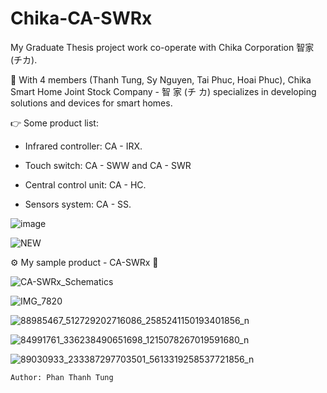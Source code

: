 # Chika-CA-SWRx

My Graduate Thesis project work co-operate with Chika Corporation 智家 (チカ).

📍 With 4 members (Thanh Tung, Sy Nguyen, Tai Phuc, Hoai Phuc), Chika Smart Home Joint Stock Company - 智 家 (チ カ) specializes in developing  solutions and devices for smart homes.

👉 Some product list:

- Infrared controller: CA - IRX.

- Touch switch: CA - SWW and CA - SWR

- Central control unit: CA - HC.

- Sensors system: CA - SS.


![image](https://user-images.githubusercontent.com/48848418/72683184-a8249100-3b07-11ea-97ea-71700537be0d.png)

![NEW](https://user-images.githubusercontent.com/48848418/75621707-52450d80-5bca-11ea-890a-4d9dab182267.png)


⚙️ My sample product - CA-SWRx 💎

![CA-SWRx_Schematics](https://user-images.githubusercontent.com/48848418/75621836-35113e80-5bcc-11ea-90c6-38af1d0425d0.jpg)

![IMG_7820](https://user-images.githubusercontent.com/48848418/75621843-4bb79580-5bcc-11ea-86c5-df7839a41773.JPG)

![88985467_512729202716086_2585241150193401856_n](https://user-images.githubusercontent.com/48848418/75621847-52460d00-5bcc-11ea-8ed3-d21b05d0f4b7.png)

![84991761_336238490651698_1215078267019591680_n](https://user-images.githubusercontent.com/48848418/75621850-570ac100-5bcc-11ea-963c-3fd6f6b92ed4.png)

![89030933_233387297703501_5613319258537721856_n](https://user-images.githubusercontent.com/48848418/75621851-5a9e4800-5bcc-11ea-9ccf-0898f9f95c31.png)


    Author: Phan Thanh Tung
